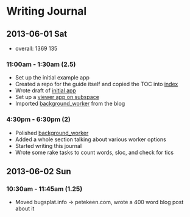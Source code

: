 # Writing Journal

## 2013-06-01 Sat

* overall: 1369 135

### 11:00am - 1:30am (2.5)

* Set up the initial example app
* Created a repo for the guide itself and copied the TOC into [index](/index)
* Wrote draft of [initial app](/initial_app)
* Set up a [viewer app on subspace](http://guide.subspace.bugsplat.info)
* Imported [background_worker](/background_worker) from the blog

### 4:30pm - 6:30pm (2)

* Polished [background_worker](/background_worker)
* Added a whole section talking about various worker options
* Started writing this journal
* Wrote some rake tasks to count words, sloc, and check for tics

## 2013-06-02 Sun

### 10:30am - 11:45am (1.25)

* Moved bugsplat.info -> petekeen.com, wrote a 400 word blog post about it
